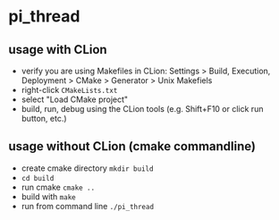 # pi_thread

## usage with CLion

 - verify you are using Makefiles in CLion: Settings > Build, Execution, Deployment > CMake > Generator > Unix Makefiels
 - right-click `CMakeLists.txt`
 - select "Load CMake project"
 - build, run, debug using the CLion tools (e.g. Shift+F10 or click run button, etc.)


## usage without CLion (cmake commandline)

 - create cmake directory `mkdir build`
 - `cd build`
 - run cmake `cmake ..`
 - build with `make`
 - run from command line `./pi_thread`
